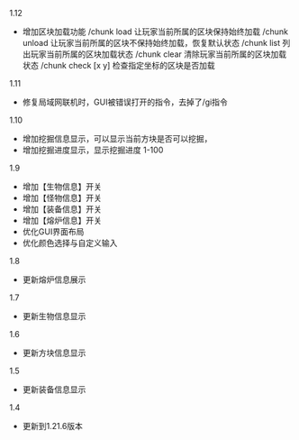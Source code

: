 1.12

- 增加区块加载功能
/chunk load 让玩家当前所属的区块保持始终加载
/chunk unload 让玩家当前所属的区块不保持始终加载，恢复默认状态
/chunk list 列出玩家当前所属的区块加载状态
/chunk clear 清除玩家当前所属的区块加载状态
/chunk check [x y] 检查指定坐标的区块是否加载



1.11

- 修复局域网联机时，GUI被错误打开的指令，去掉了/gi指令

1.10

- 增加挖掘信息显示，可以显示当前方块是否可以挖掘，
- 增加挖掘进度显示，显示挖掘进度 1-100

1.9

- 增加【生物信息】开关
- 增加【怪物信息】开关
- 增加【装备信息】开关
- 增加【熔炉信息】开关
- 优化GUI界面布局
- 优化颜色选择与自定义输入

1.8

- 更新熔炉信息展示

1.7

- 更新生物信息显示

1.6

- 更新方块信息显示

1.5

- 更新装备信息显示

1.4

- 更新到1.21.6版本